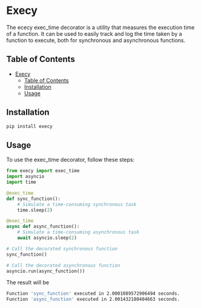 # Execy

The ececy exec_time decorator is a utility that measures the execution time of a function. It can be used to easily track and log the time taken by a function to execute, both for synchronous and asynchronous functions.

## Table of Contents

- [Execy](#execy)
  - [Table of Contents](#table-of-contents)
  - [Installation](#installation)
  - [Usage](#usage)

## Installation

```bash
pip install execy
```

## Usage

To use the exec_time decorator, follow these steps:
```python
from execy import exec_time
import asyncio
import time

@exec_time
def sync_function():
    # Simulate a time-consuming synchronous task
    time.sleep(2)

@exec_time
async def async_function():
    # Simulate a time-consuming asynchronous task
    await asyncio.sleep(2)

# Call the decorated synchronous function
sync_function()

# Call the decorated asynchronous function
asyncio.run(async_function())
```

The result will be

```bash
Function 'sync_function' executed in 2.0001089572906494 seconds.
Function 'async_function' executed in 2.001432180404663 seconds.

```
